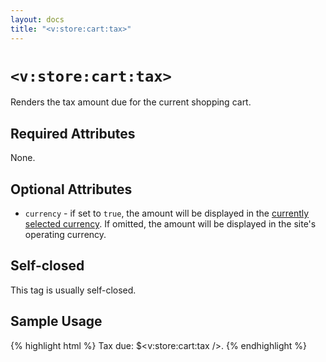 ```yaml
---
layout: docs
title: "<v:store:cart:tax>"
---
```


# `<v:store:cart:tax>`

Renders the tax amount due for the current shopping cart.

## Required Attributes

None.

## Optional Attributes

-   `currency` - if set to `true`, the amount will be displayed in the
    [currently selected currency](/v_store_currency_select/). If omitted,
    the amount will be displayed in the site's operating currency.

## Self-closed

This tag is usually self-closed.

## Sample Usage

{% highlight html %}
Tax due: $<v:store:cart:tax />.
{% endhighlight %}
